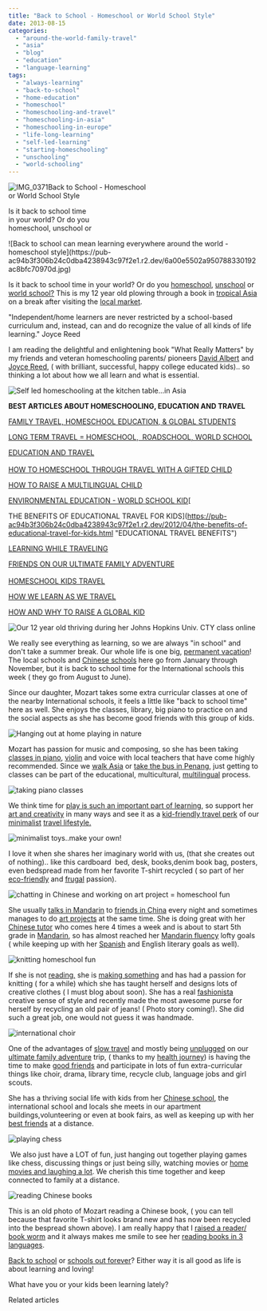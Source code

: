 ```yaml
---
title: "Back to School - Homeschool or World School Style"
date: 2013-08-15
categories: 
  - "around-the-world-family-travel"
  - "asia"
  - "blog"
  - "education"
  - "language-learning"
tags: 
  - "always-learning"
  - "back-to-school"
  - "home-education"
  - "homeschool"
  - "homeschooling-and-travel"
  - "homeschooling-in-asia"
  - "homeschooling-in-europe"
  - "life-long-learning"
  - "self-led-learning"
  - "starting-homeschooling"
  - "unschooling"
  - "world-schooling"
---
```


![IMG_0371](https://pub-ac94b3f306b24c0dba4238943c97f2e1.r2.dev/6a00e5502a950788330192ac8bfc00970d.jpg)Back to School - Homeschool  
or World School Style  
  
Is it back to school time  
in your world? Or do you  
homeschool, unschool or

<!--more--> ![Back to school can mean learning everywhere around the world - homeschool style](https://pub-ac94b3f306b24c0dba4238943c97f2e1.r2.dev/6a00e5502a950788330192ac8bfc70970d.jpg)  
  
Is it back to school time in your world? Or do you [homeschool](https://pub-ac94b3f306b24c0dba4238943c97f2e1.r2.dev/2013/07/homeschool-high-school-and-world-travel.html "homeschool high school and world travel"), [unschool](https://pub-ac94b3f306b24c0dba4238943c97f2e1.r2.dev/2010/05/travel-organic-garden-homeschool-green-unschool-nature-unit-study-lessons-from-gardening-travel-.html "unschool gardening") or [world school?](https://pub-ac94b3f306b24c0dba4238943c97f2e1.r2.dev/2009/04/how-to-travel-the-world-as-a-digital-nomad-family.html "world school as a digital nomad family") This is my 12 year old plowing through a book in [tropical Asia](https://pub-ac94b3f306b24c0dba4238943c97f2e1.r2.dev/2011/01/tropical-winter-home-in-penang-malaysia-location-indenpendent-digital-nomad-long-term-travel-tips-.html "tropical winter home penang") on a break after visiting the [local market](https://pub-ac94b3f306b24c0dba4238943c97f2e1.r2.dev/2012/08/-superfood-healthy-coconut-tropical-nourishing-tradition-in-asia.html "coconut and local market Asia").  
  
"Independent/home learners are never restricted by a school-based curriculum and, instead, can and do recognize the value of all kinds of life learning." Joyce Reed  
  
I am reading the delightful and enlightening book "What Really Matters" by my friends and veteran homeschooling parents/ pioneers [David Albert](http://www.skylarksings.com/ "David Albert") and [Joyce Reed](http://www.collegegoals.com/team/joyce_reed.html "joyce reed"), ( with brilliant, successful, happy college educated kids).. so thinking a lot about how we all learn and what is essential.  
  
  
![Self led homeschooling at the kitchen table...in Asia](https://pub-ac94b3f306b24c0dba4238943c97f2e1.r2.dev/6a00e5502a9507883301901eccab02970b.jpg)  
  
**BEST ARTICLES ABOUT HOMESCHOOLING, EDUCATION AND TRAVEL**  
  
[FAMILY TRAVEL, HOMESCHOOL EDUCATION, & GLOBAL STUDENTS](https://pub-ac94b3f306b24c0dba4238943c97f2e1.r2.dev/2010/04/family-travel-homeschool-education-global-students-lifestyle-design-location-independent-4hww-around.html "HOMESCHOOLING AND TRAVEL")  
  
[LONG TERM TRAVEL = HOMESCHOOL,  ROADSCHOOL, WORLD SCHOOL](https://pub-ac94b3f306b24c0dba4238943c97f2e1.r2.dev/2010/03/long-term-family-travel-homeschool-roadschool-world-school-digitalnomad-lifestyle-design-virtual-.html "LONG TERM TRAVEL = HOMESCHOOL, ROADSCHOOL , WORLD SCHOOL")  
  
[EDUCATION AND TRAVEL](https://pub-ac94b3f306b24c0dba4238943c97f2e1.r2.dev/2010/01/seth-godin-lynchpin-education-travel-new-economy-digital-nomad.html "EDUCATION AND TRAVEL")  
[  
HOW TO HOMESCHOOL THROUGH TRAVEL WITH A GIFTED CHILD](https://pub-ac94b3f306b24c0dba4238943c97f2e1.r2.dev/2012/09/how-to-homeschool-through-travel-with-a-gifted-child-.html "HOW TO HOMESCHOOL WITH A GIFTED CHILD THROUGH TRAVEL")  
  
[HOW TO RAISE A MULTILINGUAL CHILD](https://pub-ac94b3f306b24c0dba4238943c97f2e1.r2.dev/2011/07/how-to-and-why-raise-a-global-kid.html "how to raise a multilingual child")   
  
[ENVIRONMENTAL EDUCATION - WORLD SCHOOL KID](https://pub-ac94b3f306b24c0dba4238943c97f2e1.r2.dev/2012/04/environmental-education-world-school-kid.html "ENVIRONMENTAL EDUCATON ")[  
  
THE BENEFITS OF EDUCATIONAL TRAVEL FOR KIDS](https://pub-ac94b3f306b24c0dba4238943c97f2e1.r2.dev/2012/04/the-benefits-of-educational-travel-for-kids.html "EDUCATIONAL TRAVEL BENEFITS")   
  
[LEARNING WHILE TRAVELING](https://pub-ac94b3f306b24c0dba4238943c97f2e1.r2.dev/2011/09/learning-while-traveling-travel-homeschool-road-school-abroad-5-best-reasons.html "LEARNING WHILE TRAVELING HOMESCHOOLING")  
  
[FRIENDS ON OUR ULTIMATE FAMILY ADVENTURE](https://pub-ac94b3f306b24c0dba4238943c97f2e1.r2.dev/2011/02/kids-friends-travel-on-the-ultimate-family-adventure.html "friends on our family travel adventure")  
[  
HOMESCHOOL KIDS TRAVEL](https://pub-ac94b3f306b24c0dba4238943c97f2e1.r2.dev/2012/03/home-school-kids-travel.html "HOMESCHOOL KIDS TRAVEL")  
  
[HOW WE LEARN AS WE TRAVEL](https://pub-ac94b3f306b24c0dba4238943c97f2e1.r2.dev/2009/04/how-to-travel-the-world-as-a-digital-nomad-family.html "how we learn as we travel")  
  
[HOW AND WHY TO RAISE A GLOBAL KID](https://pub-ac94b3f306b24c0dba4238943c97f2e1.r2.dev/2011/07/how-to-and-why-raise-a-global-kid.html "how and why to raise a global kid")  
  
![Our 12 year old thriving during her Johns Hopkins Univ. CTY class online](https://pub-ac94b3f306b24c0dba4238943c97f2e1.r2.dev/6a00e5502a950788330192ac8bfef1970d.jpg)  
  
We really see everything as learning, so we are always "in school" and don't take a summer break. Our whole life is one big, [permanent vacation](https://pub-ac94b3f306b24c0dba4238943c97f2e1.r2.dev/2010/06/early-retirement-perpetual-travel-radical-early-retirement-with-kids-rtw-family-travel-multiyear.html "permament vacation, perpetual travel")! The local schools and [Chinese schools](https://pub-ac94b3f306b24c0dba4238943c97f2e1.r2.dev/2012/11/chinese-school-fun.html "Chinese school ") here go from January through November, but it is back to school time for the International schools this week ( they go from August to June).  
  
Since our daughter, Mozart takes some extra curricular classes at one of the nearby International schools, it feels a little like "back to school time" here as well. She enjoys the classes, library, big piano to practice on and the social aspects as she has become good friends with this group of kids.  
  
![Hanging out at home playing in nature](https://pub-ac94b3f306b24c0dba4238943c97f2e1.r2.dev/6a00e5502a9507883301901eccae50970b.jpg)  
  
Mozart has passion for music and composing, so she has been taking [classes in piano](http://www.youtube.com/watch?v=0Ar90wOnWnM "classes in Piano online"), [violin](https://pub-ac94b3f306b24c0dba4238943c97f2e1.r2.dev/2011/08/kid-playing-violin-around-the-world.html "violin around the world") and voice with local teachers that have come highly recommended. Since we [walk Asia](https://pub-ac94b3f306b24c0dba4238943c97f2e1.r2.dev/2012/08/walking-in-asia.html "walking in Asia") or [take the bus in Penang](https://pub-ac94b3f306b24c0dba4238943c97f2e1.r2.dev/2012/10/getting-around-penang-by-bus.html "taking the bus in Penang - how to"), just getting to classes can be part of the educational, multicultural, [multilingual](https://pub-ac94b3f306b24c0dba4238943c97f2e1.r2.dev/2011/06/how-to-raise-a-bilingual-or-multi-lingual-child.html "how to raise a multilingual child") process.  
  
![taking piano classes ](https://pub-ac94b3f306b24c0dba4238943c97f2e1.r2.dev/6a00e5502a95078833019104c2954f970c.jpg)  
  
We think time for [play is such an important part of learning](https://pub-ac94b3f306b24c0dba4238943c97f2e1.r2.dev/2013/05/the-importance-of-play-in-learning.html "time for play important in learning"), so support her [art and creativity](https://pub-ac94b3f306b24c0dba4238943c97f2e1.r2.dev/2010/02/kids-art-creativity-travel-family-friendly-travel-education-homeschool-roadschool-.html "art and creativity in learning") in many ways and see it as a [kid-friendly travel perk](https://pub-ac94b3f306b24c0dba4238943c97f2e1.r2.dev/2012/03/kid-friendly-travel-perks.html "kid friendly travel perks") of our [minimalist](https://pub-ac94b3f306b24c0dba4238943c97f2e1.r2.dev/2011/08/minimalist-living-family-travel-lifestyle-books.html "minimalist living family ") [travel lifestyle.  
](https://pub-ac94b3f306b24c0dba4238943c97f2e1.r2.dev/2011/07/what-our-nomadic-travel-lifestyle-looks-like-family-fun.html "our travel lifestyle")  
  
![minimalist toys..make your own!](https://pub-ac94b3f306b24c0dba4238943c97f2e1.r2.dev/6a00e5502a9507883301901eccaf77970b.jpg)  
  
I love it when she shares her imaginary world with us, (that she creates out of nothing).. like this cardboard  bed, desk, books,denim book bag, posters, even bedspread made from her favorite T-shirt recycled ( so part of her [eco-friendly](https://pub-ac94b3f306b24c0dba4238943c97f2e1.r2.dev/2011/04/earth-day-song-solo-and-1st-place.html "eco friendly kid speech") and [frugal](https://pub-ac94b3f306b24c0dba4238943c97f2e1.r2.dev/2011/08/minimalist-living-family-travel-lifestyle-books.html "best frugal minimalist tips") passion).  
  
![chatting in Chinese and working on art project = homeschool fun](https://pub-ac94b3f306b24c0dba4238943c97f2e1.r2.dev/6a00e5502a95078833019104c29766970c.jpg)  
  
She usually [talks in Mandarin](https://pub-ac94b3f306b24c0dba4238943c97f2e1.r2.dev/2012/07/learning-mandarin-in-asia-the-economist-and-wall-street-journal-discuss-.html "learning mandarin in Asia") to [friends in China](https://pub-ac94b3f306b24c0dba4238943c97f2e1.r2.dev/2012/12/making-friends-in-china-.html "friends in china") every night and sometimes manages to do [art projects](https://pub-ac94b3f306b24c0dba4238943c97f2e1.r2.dev/2008/07/mobile-mozart-a.html "art projects") at the same time. She is doing great with her [Chinese tutor](https://pub-ac94b3f306b24c0dba4238943c97f2e1.r2.dev/2012/10/tutoring-in-asia-why-asians-get-superior-test-scores.html "Chinese tutor in Asia") who comes here 4 times a week and is about to start 5th grade in [Mandarin](https://pub-ac94b3f306b24c0dba4238943c97f2e1.r2.dev/2013/03/mandarin-ted-talk-american-kids-inspiring-chinese-speech-.html "Mandarin ted talk inspiring speech by  a kid"), so has almost reached her [Mandarin fluency](https://pub-ac94b3f306b24c0dba4238943c97f2e1.r2.dev/2013/06/fluent-mandarin.html "Mandarin fluency goals") lofty goals ( while keeping up with her [Spanish](https://pub-ac94b3f306b24c0dba4238943c97f2e1.r2.dev/2013/05/learning-spanish-in-spain.html "learning spanish in spain") and English literary goals as well).  
  
![knitting homeschool fun](https://pub-ac94b3f306b24c0dba4238943c97f2e1.r2.dev/6a00e5502a9507883301901eccb218970b.jpg)  
  
If she is not [reading,](https://pub-ac94b3f306b24c0dba4238943c97f2e1.r2.dev/2013/07/best-family-travel-educational-tip.html "best family educational tips") she is [making something](https://pub-ac94b3f306b24c0dba4238943c97f2e1.r2.dev/2008/04/creative-projec.html "creative projects for kids") and has had a passion for knitting ( for a while) which she has taught herself and designs lots of creative clothes ( I must blog about soon). She has a real [fashionista](https://pub-ac94b3f306b24c0dba4238943c97f2e1.r2.dev/2009/05/how-to-be-a-world-traveling-fashionista.html "fashionista traveling world") creative sense of style and recently made the most awesome purse for herself by recycling an old pair of jeans! ( Photo story coming!). She did such a great job, one would not guess it was handmade.  
  
![international choir](https://pub-ac94b3f306b24c0dba4238943c97f2e1.r2.dev/6a00e5502a950788330192ac8c0567970d.jpg)  
  
One of the advantages of [slow travel](https://pub-ac94b3f306b24c0dba4238943c97f2e1.r2.dev/2011/11/slow-travel.html "slow travel") and mostly being [unplugged](https://pub-ac94b3f306b24c0dba4238943c97f2e1.r2.dev/2012/06/unplugged-todays-best-luxury-.html "unplugged") on our [ultimate family adventure](https://pub-ac94b3f306b24c0dba4238943c97f2e1.r2.dev/2011/02/kids-friends-travel-on-the-ultimate-family-adventure.html "ultimate family adventure") trip, ( thanks to my [health journey](https://pub-ac94b3f306b24c0dba4238943c97f2e1.r2.dev/2013/07/healing-journey-and-blessings.html "healing journey")) is having the time to make [good friends](https://pub-ac94b3f306b24c0dba4238943c97f2e1.r2.dev/2012/04/best-friends-around-the-world-traveling-with-school-age-kids.html "best friends around the world") and participate in lots of fun extra-curricular things like choir, drama, library time, recycle club, language jobs and girl scouts.  
  
She has a thriving social life with kids from her [Chinese school](https://pub-ac94b3f306b24c0dba4238943c97f2e1.r2.dev/2012/07/chinese-school-in-asia-11-year-old-american-doing-physics-in-mandarin.html "chinese school "), the international school and locals she meets in our apartment buildings,volunteering or even at book fairs, as well as keeping up with her [best friends](https://pub-ac94b3f306b24c0dba4238943c97f2e1.r2.dev/2012/10/best-friends-forever-and-travel-.html "best friends forever") at a distance.  
  
![playing chess](https://pub-ac94b3f306b24c0dba4238943c97f2e1.r2.dev/6a00e5502a950788330192ac8c0674970d.jpg)  
  
 We also just have a LOT of fun, just hanging out together playing games like chess, discussing things or just being silly, watching movies or [home movies and laughing a lot](https://pub-ac94b3f306b24c0dba4238943c97f2e1.r2.dev/2013/07/long-term-family-travel-most-important-item.html "long term family travel most important item"). We cherish this time together and keep connected to family at a distance.  
  
![reading Chinese books](https://pub-ac94b3f306b24c0dba4238943c97f2e1.r2.dev/6a00e5502a950788330192ac8c098c970d.jpg)  
  
This is an old photo of Mozart reading a Chinese book, ( you can tell because that favorite T-shirt looks brand new and has now been recycled into the bespread shown above). I am really happy that I [raised a reader/ book worm](https://pub-ac94b3f306b24c0dba4238943c97f2e1.r2.dev/2013/03/10-tips-to-raise-a-reader-book-lover.html "how to raise a reader or book worm") and it always makes me smile to see her [reading books in 3 languages](https://pub-ac94b3f306b24c0dba4238943c97f2e1.r2.dev/2012/11/multilingual-learning-reading-in-3-languages.html "reading books in 3 languages").  
  
[Back to school](https://pub-ac94b3f306b24c0dba4238943c97f2e1.r2.dev/2006/11/first-day-of-sc.html "first day of school") or [schools out forever](https://pub-ac94b3f306b24c0dba4238943c97f2e1.r2.dev/2010/07/schools-out-forever-expat-immersion-spanish-in-spain-digital-nomad-education-for-kids-who-travel.html "schools out forever")? Either way it is all good as life is about learning and loving!  
  
What have you or your kids been learning lately?  
  

Related articles


